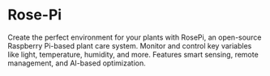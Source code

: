 # Rose-Pi
Create the perfect environment for your plants with RosePi, an open-source Raspberry Pi-based plant care system. Monitor and control key variables like light, temperature, humidity, and more. Features smart sensing, remote management, and AI-based optimization.
